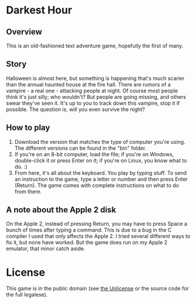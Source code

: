 # Darkest Hour

## Overview

This is an old-fashioned text adventure game, hopefully the first of many.

## Story

Halloween is almost here, but something is happening that's much scarier than the annual haunted house at the fire hall.  There are rumors of a vampire - a real one - attacking people at night.  Of course most people think it's just silly; who wouldn't?  But people are going missing, and others swear they've seen it.  It's up to you to track down this vampire, stop it if possible.  The question is, will you even survive the night?

## How to play

1. Download the version that matches the type of computer you're using.  The different versions can be found in the "bin" folder.
2. If you're on an 8-bit computer, load the file; if you're on Windows, double-click it or press Enter on it; if you're on Linux, you know what to do. :)
3. From here, it's all about the keyboard.  You play by typing stuff.  To send an instruction to the game, type a letter or number and then press Enter (Return).  The game comes with complete instructions on what to do from there.

## A note about the Apple 2 disk

On the Apple 2, instead of pressing Return, you may have to press Space a bunch of times after typing a command.  This is due to a bug in the C compiler I used that only affects the Apple 2.  I tried several different ways to fix it, but none have worked.  But the game does run on my Apple 2 emulator, that minor catch aside.

# License

This game is in the public domain (see [the Unlicense](http://www.unlicense.org) or the source code for the full legalese).
